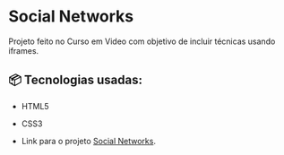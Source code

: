 # Social Networks

Projeto feito no Curso em Video com objetivo de incluir técnicas usando iframes.

## 📦 Tecnologias usadas:

* HTML5
* CSS3

* Link para o projeto [Social Networks](https://jpsantosss.github.io/html-social-networks/).
